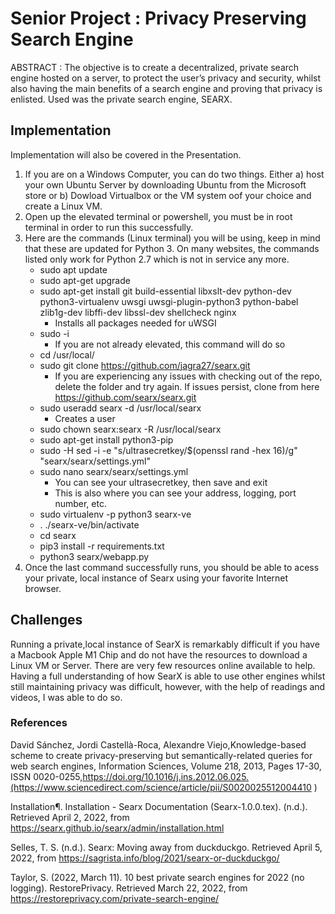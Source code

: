 # Senior Project : Privacy Preserving Search Engine

ABSTRACT : The objective is to create a decentralized, private search engine hosted on a server, to protect the user’s privacy and security, whilst also having the main benefits of a search engine and proving that privacy is enlisted. Used was the private search engine, SEARX.

## Implementation
Implementation will also be covered in the Presentation.

1. If you are on a Windows Computer, you can do two things. Either a) host your own Ubuntu Server by downloading Ubuntu from the Microsoft store or b) Dowload Virtualbox or the VM system oof your choice and create a Linux VM.
2. Open up the elevated terminal or powershell, you must be in root terminal in order to run this successfully.
3. Here are the commands (Linux terminal) you will be using, keep in mind that these are updated for Python 3. On many websites, the commands listed only work for Python 2.7 which is not in service any more.
   * sudo apt update
   * sudo apt-get upgrade
   *  sudo apt-get install git build-essential libxslt-dev python-dev python3-virtualenv uwsgi uwsgi-plugin-python3 python-babel zlib1g-dev libffi-dev libssl-dev shellcheck nginx
      * Installs all packages needed for uWSGI  
   *  sudo -i 
      * If you are not already elevated, this command will do so
   *  cd /usr/local/
   *  sudo git clone https://github.com/jagra27/searx.git
      * If you are experiencing any issues with checking out of the repo, delete the folder and try again. If issues persist, clone from here https://github.com/searx/searx.git
   *  sudo useradd searx -d /usr/local/searx 
      *  Creates a user
   *  sudo chown searx:searx -R /usr/local/searx
   *  sudo apt-get install python3-pip
   *  sudo -H sed -i -e "s/ultrasecretkey/$(openssl rand -hex 16)/g" "searx/searx/settings.yml"
   * sudo nano searx/searx/settings.yml  
     * You can see your ultrasecretkey, then save and exit
     * This is also where you can see your address, logging, port number, etc.
   *   sudo virtualenv -p python3 searx-ve
   *   . ./searx-ve/bin/activate
   *   cd searx
   *   pip3 install -r requirements.txt
   *   python3 searx/webapp.py
4. Once the last command successfully runs, you should be able to acess your private, local instance of Searx using your favorite Internet browser.

## Challenges
Running a private,local instance of SearX is remarkably difficult if you have a Macbook Apple M1 Chip and do not have the resources to download a Linux VM or Server. There are very few resources online available to help.
Having a full understanding of how SearX is able to use other engines whilst still maintaining privacy was difficult, however, with the help of readings and videos, I was able to do so.

### References

David Sánchez, Jordi Castellà-Roca, Alexandre Viejo,Knowledge-based scheme to create privacy-preserving but semantically-related queries for web search engines,
Information Sciences, Volume 218, 2013, Pages 17-30, ISSN 0020-0255,https://doi.org/10.1016/j.ins.2012.06.025.(https://www.sciencedirect.com/science/article/pii/S0020025512004410 )

Installation¶. Installation - Searx Documentation (Searx-1.0.0.tex). (n.d.). Retrieved April 2, 2022, from https://searx.github.io/searx/admin/installation.html 

Selles, T. S. (n.d.). Searx: Moving away from duckduckgo. Retrieved April 5, 2022, from https://sagrista.info/blog/2021/searx-or-duckduckgo/ 

Taylor, S. (2022, March 11). 10 best private search engines for 2022 (no logging). RestorePrivacy. Retrieved March 22, 2022, from https://restoreprivacy.com/private-search-engine/ 
